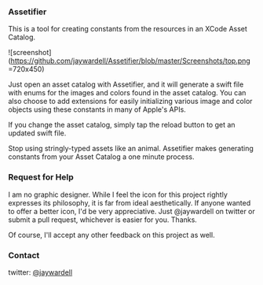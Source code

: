 ### Assetifier

This is a tool for creating constants from the resources in an XCode Asset Catalog.

![screenshot](https://github.com/jaywardell/Assetifier/blob/master/Screenshots/top.png =720x450)

Just open an asset catalog with Assetifier, and it will generate a swift file with enums for the images and colors found in the asset catalog.  You can also choose to add extensions for easily initializing various image and color objects using these constants in many of Apple's APIs.

If you change the asset catalog, simply tap the reload button to get an updated swift file.

Stop using stringly-typed assets like an animal.  Assetifier makes generating constants from your Asset Catalog a one minute process.

### Request for Help
I am no graphic designer.  While I feel the icon for this project rightly expresses its philosophy, it is far from ideal aesthetically.  If anyone wanted to offer a better icon, I'd be very appreciative. Just @jaywardell on twitter or submit a pull request, whichever is easier for you.  Thanks. 

Of course, I'll accept any other feedback on this project as well.

### Contact

twitter: [@jaywardell](https://twitter.com/jaywardell)


